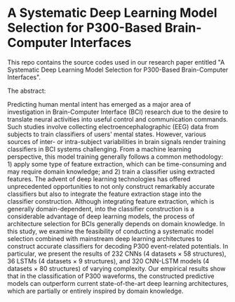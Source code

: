 # A Systematic Deep Learning Model Selection for P300-Based Brain-Computer Interfaces
This repo contains the source codes used in our research paper entitled
"A Systematic Deep Learning Model Selection for P300-Based Brain-Computer Interfaces".  

The abstract:

Predicting human mental intent has emerged as a major area of investigation in Brain-Computer Interface (BCI) research due to the desire to translate neural activities into useful control and communication commands. Such studies involve collecting electroencephalographic (EEG) data from subjects to train classifiers of users' mental states. However,  various sources of inter- or intra-subject variabilities in brain signals render training classifiers in BCI systems challenging. From a machine learning perspective, this model training generally follows a common methodology: 1) apply some type of feature extraction,  which can be time-consuming and may require domain knowledge; and 2) train a classifier using extracted features. The advent of deep learning technologies has offered unprecedented opportunities to not only construct remarkably accurate classifiers but also to integrate the feature extraction stage into the classifier construction. Although integrating feature extraction,  which is generally domain-dependent, into the classifier construction is a considerable advantage of deep learning models,  the process of architecture selection for BCIs generally depends on domain knowledge. In this study,  we examine the feasibility of conducting a systematic model selection combined with mainstream deep learning architectures to construct accurate classifiers for decoding P300 event-related potentials. 
In particular, we present the results of 232 CNNs (4 datasets $\times$ 58 structures), 36 LSTMs (4 datasets $\times$ 9 structures), and 320 CNN-LSTM models (4 datasets $\times$ 80 structures) of varying complexity.
Our empirical results show that in the classification of P300 waveforms, the constructed predictive models can outperform current state-of-the-art deep learning architectures, which are partially or entirely inspired by domain knowledge.
